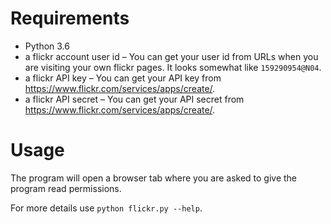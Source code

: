 # Requirements

* Python 3.6
* a flickr account user id – You can get your user id from URLs when you are visiting your own flickr pages. It looks somewhat like `159290954@N04`.
* a flickr API key – You can get your API key from <https://www.flickr.com/services/apps/create/>.
* a flickr API secret – You can get your API secret from <https://www.flickr.com/services/apps/create/>.

# Usage

The program will open a browser tab where you are asked to give the program read permissions.

For more details use `python flickr.py --help`.

